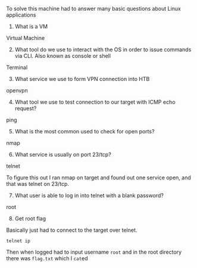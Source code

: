 To solve this machine had to answer many basic questions about Linux applications 

1. What is a VM

Virtual Machine

2. What tool do we use to interact with the OS in order to issue commands via CLI. Also known as console or shell

Terminal

3. What service we use to form VPN connection into HTB

openvpn

4. What tool we use to test connection to our target with ICMP echo request?

ping

5. What is the most common used to check for open ports?

nmap

6. What service is usually on port 23/tcp?

telnet

To figure this out I ran nmap on target and found out one service open, and that was telnet on 23/tcp.

7. What user is able to log in into telnet with a blank password?

root

8. Get root flag

Basically just had to connect to the target over telnet.

`telnet ip`

Then when logged had to input username `root` and in the root directory there was `flag.txt` which I `cat`ed